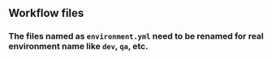 ## Workflow files

### The files named as `environment.yml` need to be renamed for real environment name like `dev`, `qa`, etc.
